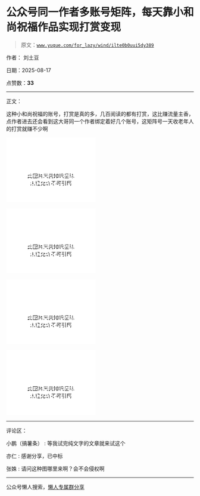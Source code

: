 # 公众号同一作者多账号矩阵，每天靠小和尚祝福作品实现打赏变现

> 原文：[`www.yuque.com/for_lazy/wind/ilte0b0uui5dy389`](https://www.yuque.com/for_lazy/wind/ilte0b0uui5dy389)

作者： 刘土豆

日期：2025-08-17

点赞数：**33**

* * *

正文：

这种小和尚祝福的账号，打赏是真的多，几百阅读的都有打赏，这比赚流量主香，点作者进去还会看到这大哥同一个作者绑定着好几个账号，这矩阵号一天收老年人的打赏就赚不少啊

![](img/ef8b5bc5987ece1aeca7985821b0d286.png "None")

![](img/81953fc348638aa734499ff6a427711e.png "None")

![](img/68fd4ef0ab6cbbedfd7fa30ca0f59aba.png "None")

![](img/a341d95430f9b4ecfb708a43798d8f84.png "None")

* * *

评论区：

小鹏（搞薯条） : 等我试完纯文字的文章就来试这个

亦仁 : 感谢分享，已中标

张姝 : 请问这种图哪里来啊？会不会侵权啊

* * *

公众号懒人搜索，[懒人专属群分享](https://lazybook.fun/#/blog/group)